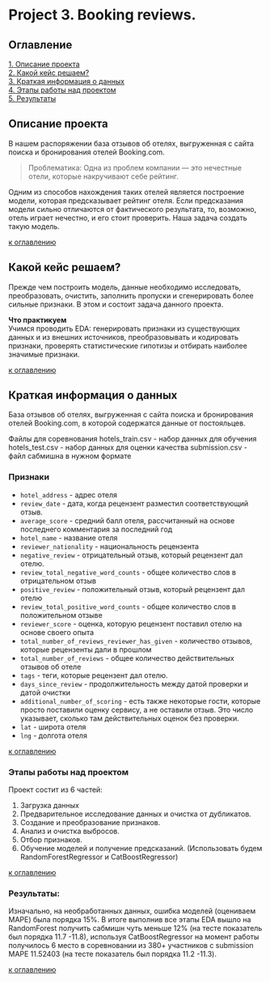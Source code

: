 # Project 3. Booking reviews.

## Оглавление  
[1. Описание проекта](README.md#Описание-проекта)  
[2. Какой кейс решаем?](README.md#Какой-кейс-решаем)  
[3. Краткая информация о данных](README.md#Краткая-информация-о-данных)  
[4. Этапы работы над проектом](README.md#Этапы-работы-над-проектом)  
[5. Результаты](README.md#Результаты)    

## Описание проекта    

В нашем распоряжении база отзывов об отелях, выгруженная с сайта поиска и бронирования отелей Booking.com. 

>Проблематика: Одна из проблем компании — это нечестные отели, которые накручивают себе рейтинг. 

Одним из способов нахождения таких отелей является построение модели, которая предсказывает рейтинг отеля. Если предсказания модели сильно отличаются от фактического результата, то, возможно, отель играет нечестно, и его стоит проверить.
Наша задача создать такую модель.


[к оглавлению](README.md#Оглавление)


## Какой кейс решаем?    
Прежде чем построить модель, данные необходимо исследовать, преобразовать, очистить, заполнить пропуски и сгенерировать более сильные признаки. В этом и состоит задача данного проекта.

**Что практикуем**     
Учимся проводить EDA: генерировать признаки из существующих данных и из внешних источников, преобразовывать и кодировать признаки, проверять статистические гипотизы и отбирать наиболее значимые признаки.

[к оглавлению](README.md#Оглавление)

## Краткая информация о данных

База отзывов об отелях, выгруженная с сайта поиска и бронирования отелей Booking.com, в которой содержатся данные от постояльцев.

Файлы для соревнования
hotels_train.csv - набор данных для обучения
hotels_test.csv - набор данных для оценки качества
submission.csv - файл сабмишна в нужном формате

### Признаки
<ul>
<li><code>hotel_address</code> - адрес отеля</li>
<li><code>review_date</code> - дата, когда рецензент разместил соответствующий отзыв.</li>
<li><code>average_score</code> - средний балл отеля, рассчитанный на основе последнего комментария за последний год</li>
<li><code>hotel_name</code> - название отеля</li>
<li><code>reviewer_nationality</code> - национальность рецензента</li>
<li><code>negative_review</code> - отрицательный отзыв, который рецензент дал отелю. </li>
<li><code>review_total_negative_word_counts</code> - общее количество слов в отрицательном отзыв</li>
<li><code>positive_review</code> - положительный отзыв, который рецензент дал отелю</li>
<li><code>review_total_positive_word_counts</code> - общее количество слов в положительном отзыве</li>
<li><code>reviewer_score</code> - оценка, которую рецензент поставил отелю на основе своего опыта</li>
<li><code>total_number_of_reviews_reviewer_has_given</code> - количество отзывов, которые рецензенты дали в прошлом</li>
<li><code>total_number_of_reviews</code> - общее количество действительных отзывов об отеле</li>
<li><code>tags</code> - теги, которые рецензент дал отелю.</li>
<li><code>days_since_review</code> - продолжительность между датой проверки и датой очистки</li>
<li><code>additional_number_of_scoring</code> - есть также некоторые гости, которые просто поставили оценку сервису, а не оставили отзыв. Это число указывает, сколько там действительных оценок без проверки.</li>
<li><code>lat</code> - широта отеля</li>
<li><code>lng</code> - долгота отеля</li>
</ul>


[к оглавлению](README.md#Оглавление)


### Этапы работы над проектом  

Проект состит из 6 частей:

1. Загрузка данных
2. Предварительное исследование данных и очистка от дубликатов.
3. Создание и преобразование признаков.
4. Анализ и очистка выбросов.
5. Отбор признаков.
6. Обучение моделей и получение предсказаний. (Использовать будем RandomForestRegressor и CatBoostRegressor)

[к оглавлению](README.md#Оглавление)


### Результаты:  

Изначально, на необработанных данных, ошибка моделей (оцениваем MAPE) была порядка 15%. В итоге выполнив все этапы EDA вышло на RandomForest получить сабмишн чуть меньше 12% (на тесте показатель был порядка 11.7 -11.8), используя CatBoostRegressor на момент работы получилось 6 место в соревновании из 380+ участников с submission MAPE 11.52403 (на тесте показатель был порядка 11.2 -11.3).

[к оглавлению](README.md#Оглавление)


